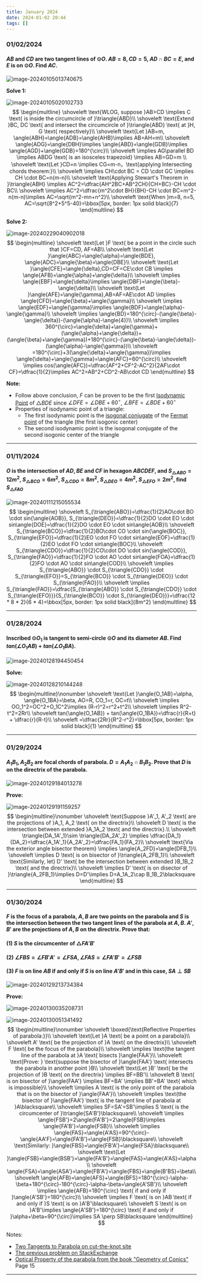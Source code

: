 ```yaml
---
title: January 2024
date: 2024-01-02 20:44
tags: []
---
```


### 01/02/2024

#### $AB$ and $CD$ are two tangent lines of $\odot{O}$. $AB=8, CD=5$, $AD\cap BC=E$, and $E$ is on $\odot{O}$. Find $AC$.

![image-20240105013740675](/assets/images/2024/image-20240102204608865.png)

**Solve 1:**

![image-20240105020102733](/assets/images/2024/image-20240105020102733.png)
$$
\begin{multline}
\shoveleft \text{WLOG, suppose }AB>CD \implies C \text{ is inside the circumcircle of }\triangle{ABD}\\
\shoveleft \text{Extend }BC, DC \text{ and intersect the circumcircle of }\triangle{ABD} \text{ at }H, G \text{ respectively}\\
\shoveleft \text{Let }AB=m, \angle{ABH}=\angle{ADB}=\angle{AHB}\implies AB=AH=m\\
\shoveleft \angle{ADG}=\angle{DBH}\implies \angle{ABD}=\angle{GDB}\implies \angle{AGD}+\angle{GDB}=180^{\circ}\\
\shoveleft \implies AG\parallel BD \implies ABDG \text{ is an isosceles trapezoid} \implies AB=GD=m \\
\shoveleft \text{Let }CD=n \implies CG=m-n，\text{applying Intersecting chords theorem:}\\
\shoveleft \implies CH\cdot BC = CD \cdot GC \implies CH \cdot BC=n(m-n)\\
\shoveleft \text{Applying Stewart's Theorem in }\triangle{ABH} \implies  AC^2=\dfrac{AH^2BC+AB^2CH}{CH+BC}-CH \cdot BC\\
\shoveleft \implies AC^2=\dfrac{m^2\cdot BH}{BH}-CH \cdot BC=m^2-n(m-n)\implies AC=\sqrt{m^2-mn+n^2}\\
\shoveleft \text{When }m=8, n=5, AC=\sqrt{8^2+5^5-40}=\bbox[5px, border: 1px solid black]{7}
\end{multline}
$$

**Solve 2:**

![image-20240229040902018](/assets/images/2024/image-20240228195939223.png)
$$
\begin{multline}
\shoveleft \text{Let }F \text{ be a point in the circle such that }CF=CD, AF=AB\\
\shoveleft \text{Let }\angle{ABC}=\angle{\alpha}=\angle{BDE}, \angle{ADC}=\angle{\beta}=\angle{DBE}\\
\shoveleft \text{Let }\angle{CFE}=\angle{\delta},CD=CF=CE\cdot CB \implies \angle{AFB}=\angle{\alpha}+\angle{\delta}\\
\shoveleft \implies \angle{EBF}=\angle{\delta}\implies \angle{DBF}=\angle{\beta}-\angle{\delta}\\
\shoveleft \text{Let }\angle{AFE}=\angle{\gamma},AB=AF=AE\cdot AD \implies \angle{CFD}=\angle{\beta}+\angle{\gamma}\\
\shoveleft \implies \angle{EDF}=\angle{\gamma}\implies \angle{BDF}=\angle{\alpha}-\angle{\gamma}\\
\shoveleft \implies \angle{BD}=180^{\circ}-(\angle{\beta}-\angle{\delta})-(\angle{\alpha}-\angle{4})\\
\shoveleft \implies 360^{\circ}=\angle{\delta}+\angle{\gamma}+(\angle{\alpha}+\angle{\delta})+(\angle{\beta}+\angle{\gamma})+180^{\circ}-(\angle{\beta}-\angle{\delta})-(\angle{\alpha}-\angle{\gamma})\\
\shoveleft =180^{\circ}+3(\angle{\delta}+\angle{\gamma})\implies \angle{\delta}+\angle{\gamma}=\angle{AFC}=60^{\circ}\\
\shoveleft \implies cos(\angle{AFC})=\dfrac{AF^2+CF^2-AC^2}{2AF\cdot CF}=\dfrac{1}{2}\implies AC^2=AB^2+CD^2-AB\cdot CD
\end{multline}
$$

**Note:**
* Follow above conclusion, $F$ can be proven to be the first [Isodynamic Point](https://en.wikipedia.org/wiki/Isodynamic_point) of $\triangle{BDE}$ since $\angle{DFE}=\angle{DBE}+60^{\circ}$, $\angle{BFE}=\angle{BDE}+60^{\circ}$
* Properties of isodynamic point of a triangle:
  * The first isodynamic point is the [isogonal conjugate](https://en.wikipedia.org/wiki/Isogonal_conjugate) of the [Fermat point](https://en.wikipedia.org/wiki/Fermat_point) of the triangle (the first isogonic center)
  * The second isodynamic point is the isogonal conjugate of the second isogonic center of the triangle


---

### 01/11/2024

#### $O$ is the intersection of $AD, BE$ and $CF$ in hexagon $ABCDEF$, and $S_{\triangle{ABO}}=12m^2$,  $S_{\triangle{BCO}}=6m^2$,  $S_{\triangle{CDO}}=8m^2$,  $S_{\triangle{DEO}}=4m^2$,  $S_{\triangle{EFO}}=2m^2$, find  $S_{\triangle{FAO}}$

![image-20240111215055534](/assets/images/2024/image-20240111215055534.png)
$$
\begin{multline}
\shoveleft S_{\triangle{ABO}}=\dfrac{1}{2}AO\cdot BO \cdot sin{\angle{AOB}}, S_{\triangle{DEO}}=\dfrac{1}{2}DO \cdot EO \cdot sin\angle{DOE}=\dfrac{1}{2}DO \cdot EO \cdot sin\angle{AOB}\\
\shoveleft S_{\triangle{BCO}}=\dfrac{1}{2}BO\cdot CO \cdot sin{\angle{BOC}}, S_{\triangle{EFO}}=\dfrac{1}{2}EO \cdot FO \cdot sin\angle{EOF}=\dfrac{1}{2}EO \cdot FO \cdot sin\angle{BOC}\\
\shoveleft S_{\triangle{CDO}}=\dfrac{1}{2}CO\cdot DO \cdot sin{\angle{COD}}, S_{\triangle{FAO}}=\dfrac{1}{2}FO \cdot AO \cdot sin\angle{FOA}=\dfrac{1}{2}FO \cdot AO \cdot sin\angle{COD}\\
\shoveleft \implies S_{\triangle{ABO}} \cdot S_{\triangle{CDO}} \cdot S_{\triangle{EFO}}=S_{\triangle{BCO}} \cdot S_{\triangle{DEO}} \cdot S_{\triangle{FAO}}\\
\shoveleft \implies S_{\triangle{FAO}}=\dfrac{S_{\triangle{ABO}} \cdot S_{\triangle{CDO}} \cdot S_{\triangle{EFO}}}{S_{\triangle{BCO}} \cdot S_{\triangle{DEO}}}=\dfrac{12 * 8 * 2}{6 * 4}=\bbox[5px, border: 1px solid black]{8m^2}
\end{multline}
$$

---

### 01/28/2024

#### Inscribed $\odot{O_1}$ is tangent to semi-circle $\odot{O}$ and its diameter $AB$. Find $tan(\angle{O_1AB}) + tan(\angle{O_1BA})$.

![image-20240128194450454](/assets/images/2024/image-20240128194450454.png)

**Solve:**

![image-20240128210144248](/assets/images/2024/image-20240128210144248.png)
$$
\begin{multline}\nonumber
\shoveleft \text{Let }\angle{O_1AB}=\alpha, \angle{O_1BA}=\beta, AO=R, CO_1=r, OC=t\\
\shoveleft \implies OO_1^2=OC^2+O_1C^2\implies (R-r)^2=r^2+t^2\\
\shoveleft \implies R^2-t^2=2Rr\\
\shoveleft tan(\angle{O_1AB}) + tan(\angle{O_1BA})=\dfrac{r}{R+t} + \dfrac{r}{R-t}\\
\shoveleft =\dfrac{2Rr}{R^2-r^2}=\bbox[5px, border: 1px solid black]{1}
\end{multline}
$$

---

### 01/29/2024

#### $A_1B_1, A_2B_2$ are focal chords of parabola. $D=A_1A_2 \cap B_1B_2$. Prove that $D$ is on the directrix of the parabola.

![image-20240129184013278](/assets/images/2024/image-20240129184013278.png)

**Prove:**

![image-20240129191159257](/assets/images/2024/image-20240129184905318.png)
$$
\begin{multline}\nonumber
\shoveleft \text{Suppose }A'_1, A'_2 \text{ are the projections of }A_1, A_2 \text{ on the directrix}\\
\shoveleft D \text{ is the intersection between extended }A_1A_2 \text{ and the directrix}.\\
\shoveleft \triangle{DA_1A'_1}\sim \triangle{DA_2A'_2} \implies \dfrac{DA_1}{DA_2}=\dfrac{A_1A'_1}{A_2A'_2}=\dfrac{FA_1}{FA_2}\\
\shoveleft \text{Via the exterior angle bisector theorem} \implies \angle{A_2FD}=\angle{DFB_1}\\
\shoveleft \implies D \text{ is on bisector of }\triangle{A_2FB_1}\\
\shoveleft \text{Similarly, let} D' \text{ be the intersection between extended }B_1B_2 \text{ and the directrix}\\
\shoveleft \implies D' \text{ is on disector of }\triangle{A_2FB_1}\implies D=D'\implies D=A_1A_2\cap B_1B_2\blacksquare
\end{multline}
$$

---

### 01/30/2024

#### $F$ is the focus of a parabola, $A,B$ are two points on the parabola and $S$ is the intersection between the two tangent lines of the parabola at $A, B$. $A', B'$ are the projections of $A,B$ on the directrix. Prove that:

#### (1) $S$ is the circumcenter of $\triangle{FA'B'}$

#### (2) $\angle{FBS}=\angle{FB'A'}=\angle{FSA}, \angle{FAS}=\angle{FA'B'}=\angle{FSB}$

#### (3) $F$ is on line $AB$ if and only if $S$ is on line $A'B'$ and in this case, $SA\perp SB$

![image-20240129213734384](/assets/images/2024/image-20240129213734384.png)

**Prove:**

![image-20240130035208731](/assets/images/2024/image-20240130034243549.png)

![image-20240130051341492](/assets/images/2024/image-20240130051341492.png)
$$
\begin{multline}\nonumber
\shoveleft \boxed{\text{Reflective Properties of parabola:}}\\
\shoveleft \text{Let }A \text{ be a point on a parabola}\\
\shoveleft A' \text{ be the projection of }A \text{ on the directrix}\\
\shoveleft F \text{ be the focus of the parabola}\\
\shoveleft \implies \text{the tangent line of the parabola at }A \text{ bisects }\angle{FAA'}\\
\shoveleft \text{Prove: } \text{suppose the bisector of }\angle{FAA'} \text{ intersects the parabola in another point }B\\
\shoveleft \text{Let }B' \text{ be the projection of }B \text{ on the directrix} \implies BF=BB'\\
\shoveleft B \text{ is on bisector of }\angle{FAA'} \implies BF=BA' \implies BB'=BA' \text{ which is impossible}\\
\shoveleft \implies A \text{ is the only point of the parabola that is on the bisector of }\angle{FAA'}\\
\shoveleft \implies \text{the bisector of }\angle{FAA'} \text{ is the tangent line of parabola at }A\blacksquare\\
\shoveleft \implies SF=SA'=SB'\implies S \text{ is the circumcenter of }\triangle{SA'B'}\blacksquare\\
\shoveleft \implies \angle{FSB'}=2\angle{FA'B'}=2\angle{FSB}\implies \angle{FA'B'}=\angle{FSB}\\
\shoveleft \implies \angle{FAS}=\angle{A'AS}=90^{\circ}-\angle{AA'F}=\angle{FA'B'}=\angle{FSB}\blacksquare\\
\shoveleft \text{Similarly: }\angle{FBS}=\angle{FB'A'}=\angle{FSA}\blacksquare\\
\shoveleft \text{Let }\angle{FSB}=\angle{BSB'}=\angle{FA'B'}=\angle{FAS}=\angle{A'AS}=\alpha\\
\shoveleft \angle{FSA}=\angle{ASA'}=\angle{FB'A'}=\angle{FBS}=\angle{B'BS}=\beta\\
\shoveleft \angle{AFB}=\angle{AFS}+\angle{BFS}=180^{\circ}-\alpha-\beta+180^{\circ}-180^{\circ}-\alpha-\beta=\angle{A'SB'}\\
\shoveleft \implies \angle{AFB}=180^{\circ} \text{ if and only if }\angle{A'SB'}=180^{\circ}\\
\shoveleft \implies F \text{ is on }AB \text{ if and only if }S \text{ is on }A'B'\blacksquare\\
\shoveleft S \text{ is on }A'B'\implies \angle{A'SB'}=180^{\circ} \text{ if and only if }\alpha+\beta=90^{\circ}\implies SA \perp SB\blacksquare
\end{multline}
$$

Notes:

- [Two Tangents to Parabola on cut-the-knot site](https://www.cut-the-knot.org/Curriculum/Geometry/ParabolaLambert.shtml)
- [The previous problem on StackExchange](https://math.stackexchange.com/questions/3839729/how-to-solve-this-question-of-parabola-by-only-using-euclidean-geometry/3839766#3839766)
- [Optical Property of the parabola from the book "Geometry of Conics"](https://geometry.ru/books/conic_e.pdf) Page 15

---








